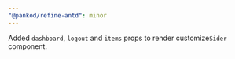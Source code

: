 ```yaml
---
"@pankod/refine-antd": minor
---
```


Added `dashboard`, `logout` and `items` props to render customize`Sider` component.
